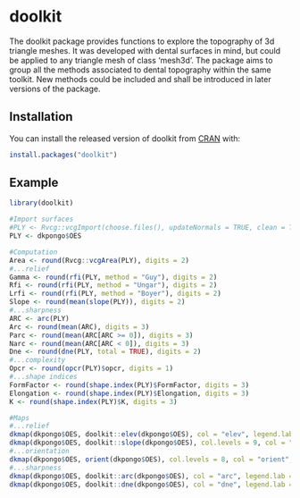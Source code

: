 
<!-- README.md is generated from README.Rmd. Please edit that file -->

# doolkit

<!-- badges: start -->
<!-- badges: end -->

The doolkit package provides functions to explore the topography of 3d
triangle meshes. It was developed with dental surfaces in mind, but
could be applied to any triangle mesh of class ‘mesh3d’. The package
aims to group all the methods associated to dental topography within the
same toolkit. New methods could be included and shall be introduced in
later versions of the package.

## Installation

You can install the released version of doolkit from
[CRAN](https://CRAN.R-project.org) with:

``` r
install.packages("doolkit")
```

## Example

``` r
library(doolkit)

#Import surfaces
#PLY <- Rvcg::vcgImport(choose.files(), updateNormals = TRUE, clean = TRUE, silent = TRUE) 
PLY <- dkpongo$OES

#Computation
Area <- round(Rvcg::vcgArea(PLY), digits = 2)
#...relief
Gamma <- round(rfi(PLY, method = "Guy"), digits = 2)
Rfi <- round(rfi(PLY, method = "Ungar"), digits = 2)
Lrfi <- round(rfi(PLY, method = "Boyer"), digits = 2)
Slope <- round(mean(slope(PLY)), digits = 2)
#...sharpness
ARC <- arc(PLY)
Arc <- round(mean(ARC), digits = 3)
Parc <- round(mean(ARC[ARC >= 0]), digits = 3)
Narc <- round(mean(ARC[ARC < 0]), digits = 3)
Dne <- round(dne(PLY, total = TRUE), digits = 2)
#...complexity
Opcr <- round(opcr(PLY)$opcr, digits = 1)
#...shape indices
FormFactor <- round(shape.index(PLY)$FormFactor, digits = 3)
Elongation <- round(shape.index(PLY)$Elongation, digits = 3)
K <- round(shape.index(PLY)$K, digits = 3)

#Maps
#...relief
dkmap(dkpongo$OES, doolkit::elev(dkpongo$OES), col = "elev", legend.lab = "Elevation (mm)")
dkmap(dkpongo$OES, doolkit::slope(dkpongo$OES), col.levels = 9, col = "slope", legend.lab = "Slope (degrees)", min.range = 0, max.range = 90)
#...orientation
dkmap(dkpongo$OES, orient(dkpongo$OES), col.levels = 8, col = "orient", legend.lab = "Orientation (degrees)",legend.type = "pie", min.range = 0, max.range = 360)
#...sharpness
dkmap(dkpongo$OES, doolkit::arc(dkpongo$OES), col = "arc", legend.lab = "ARC", min.range = -20, max.range = 20, col.levels = 15)
dkmap(dkpongo$OES, doolkit::dne(dkpongo$OES), col = "dne", legend.lab = "DNE", legend.type = "log")
```

